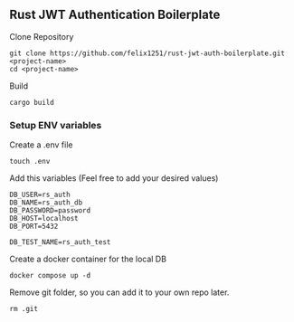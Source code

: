 ## Rust JWT Authentication Boilerplate

Clone Repository

```
git clone https://github.com/felix1251/rust-jwt-auth-boilerplate.git <project-name>
cd <project-name>
```

Build

```
cargo build
```

### Setup ENV variables

Create a .env file

```
touch .env
```

Add this variables (Feel free to add your desired values)

```
DB_USER=rs_auth
DB_NAME=rs_auth_db
DB_PASSWORD=password
DB_HOST=localhost
DB_PORT=5432

DB_TEST_NAME=rs_auth_test
```

Create a docker container for the local DB

```
docker compose up -d
```

Remove git folder, so you can add it to your own repo later.

```
rm .git
```
